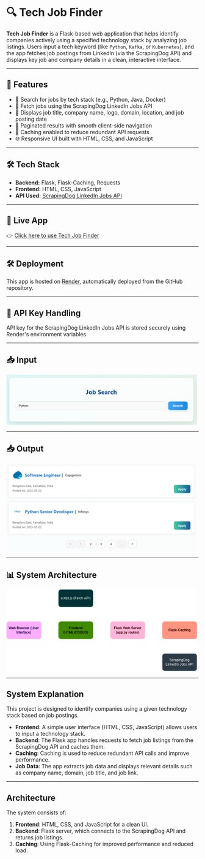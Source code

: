 
# 🔍 Tech Job Finder

**Tech Job Finder** is a Flask-based web application that helps identify companies actively using a specified technology stack by analyzing job listings. Users input a tech keyword (like `Python`, `Kafka`, or `Kubernetes`), and the app fetches job postings from LinkedIn (via the ScrapingDog API) and displays key job and company details in a clean, interactive interface.

---

## 🚀 Features

- 🔎 Search for jobs by tech stack (e.g., Python, Java, Docker)
- 📄 Fetch jobs using the ScrapingDog LinkedIn Jobs API
- 🧠 Displays job title, company name, logo, domain, location, and job posting date
- 📄 Paginated results with smooth client-side navigation
- 🚀 Caching enabled to reduce redundant API requests
- 🌐 Responsive UI built with HTML, CSS, and JavaScript

---

## 🛠 Tech Stack

- **Backend:** Flask, Flask-Caching, Requests
- **Frontend:** HTML, CSS, JavaScript
- **API Used:** [ScrapingDog LinkedIn Jobs API](https://www.scrapingdog.com/)

---

## 🚀 Live App

👉 [Click here to use Tech Job Finder](https://tech-job-finder.onrender.com)

---

## 🛠 Deployment

This app is hosted on [Render](https://render.com), automatically deployed from the GitHub repository.

---

## 🔐 API Key Handling

API key for the ScrapingDog LinkedIn Jobs API is stored securely using Render's environment variables.

---

## 📥 Input

<img src="static/images/Input.png" width="500"/>

---

## 📥 Output

<img src="static/images/Output.png" width="500"/>

---

## 📊 System Architecture

<img src="static/images/architecture.png" width="500"/>

---

## System Explanation

This project is designed to identify companies using a given technology stack based on job postings.

- **Frontend**: A simple user interface (HTML, CSS, JavaScript) allows users to input a technology stack.
- **Backend**: The Flask app handles requests to fetch job listings from the ScrapingDog API and caches them.
- **Caching**: Caching is used to reduce redundant API calls and improve performance.
- **Job Data**: The app extracts job data and displays relevant details such as company name, domain, job title, and job link.

---

## Architecture

The system consists of:
1. **Frontend**: HTML, CSS, and JavaScript for a clean UI.
2. **Backend**: Flask server, which connects to the ScrapingDog API and returns job listings.
3. **Caching**: Using Flask-Caching for improved performance and reduced load.
